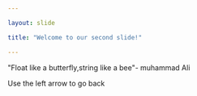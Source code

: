 ```yaml
---

layout: slide

title: "Welcome to our second slide!"

---
```


"Float like a butterfly,string like a bee"- muhammad Ali

Use the left arrow to go back
